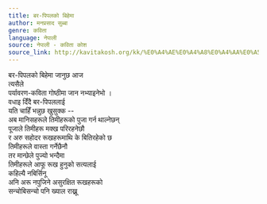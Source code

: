 ```yaml
---
title: बर-पिपलको बिहेमा
author: मनप्रसाद सुब्बा
genre: कविता
language: नेपाली
source: नेपाली - कविता कोश
source_link: http://kavitakosh.org/kk/%E0%A4%AE%E0%A4%A8%E0%A4%AA%E0%A5%8D%E0%A4%B0%E0%A4%B8%E0%A4%BE%E0%A4%A6_%E0%A4%B8%E0%A5%81%E0%A4%AC%E0%A5%8D%E0%A4%AC%E0%A4%BE
---
```


बर-पिपलको बिहेमा जानुछ आज  
त्यसैले  
पर्यावरण-कविता गोष्ठीमा जान नभ्याइनेभो ।  
वधाइ दिँदै बर-पिपललाई  
यति चाहिँ भन्नुछ खुसुक्क --  
अब मानिसहरूले तिमीहरूको पुजा गर्न थाल्नेछन्  
पूजाले तिमीहरू मक्ख परिरहनेछौ  
र अरु सहोदर रूखहरूमाथि के बितिरहेको छ  
तिमीहरूले वास्ता गर्नेछैनौ  
तर मान्छेले पुज्यो भन्दैमा  
तिमीहरूले आफू रूख हुनुको सत्यलाई  
कहिल्यै नबिर्सिनू  
अनि अरू नपुजिने असुरक्षित रूखहरूको  
सन्चोबिसन्चो पनि ख्याल राख्नू
